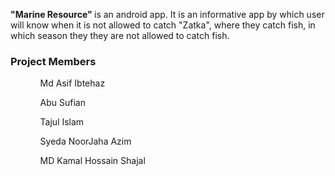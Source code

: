 <b> "Marine Resource" </b> is an android app. It is an informative app by which user will know when it is not allowed to catch "Zatka", where they catch fish, in which season they they are not allowed to catch fish.

<h3> Project Members </h3>

<ol> 

<ul> Md Asif Ibtehaz </ul>
<ul> Abu Sufian </ul>
<ul> Tajul Islam </ul>
<ul> Syeda NoorJaha Azim </ul>
<ul> MD Kamal Hossain Shajal </ul>


<ol>
